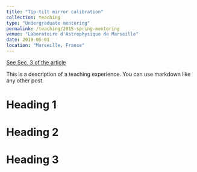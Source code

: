 ```yaml
---
title: "Tip-tilt mirror calibration"
collection: teaching
type: "Undergraduate mentoring"
permalink: /teaching/2015-spring-mentoring
venue: "Laboratoire d'Astrophysique de Marseille"
date: 2019-05-01
location: "Marseille, France"
---
```


[See Sec. 3 of the article](https://hal.science/hal-02625886/document)

This is a description of a teaching experience. You can use markdown like any other post.

Heading 1
======

Heading 2
======

Heading 3
======
